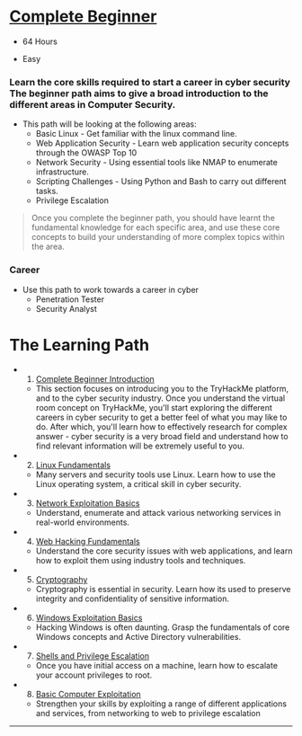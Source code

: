 # [Complete Beginner](https://tryhackme.com/path-action/beginner/join)
- 64 Hours

- Easy

### Learn the core skills required to start a career in cyber security The beginner path aims to give a broad introduction to the different areas in Computer Security. 
- This path will be looking at the following areas:
  - Basic Linux - Get familiar with the linux command line.
  - Web Application Security - Learn web application security concepts through the OWASP Top 10
  - Network Security - Using essential tools like NMAP to enumerate infrastructure.
  - Scripting Challenges - Using Python and Bash to carry out different tasks.
  - Privilege Escalation
> Once you complete the beginner path, you should have learnt the fundamental knowledge for each specific area, and use these core concepts to build your understanding of more complex topics within the area.



### Career
- Use this path to work towards a career in cyber
    - Penetration Tester
    - Security Analyst

# The Learning Path
- 1. [Complete Beginner Introduction](#complete-beginner-introduction)
  - This section focuses on introducing you to the TryHackMe platform, and to the cyber security industry. Once you understand the virtual room concept on TryHackMe, you'll start exploring the different careers in cyber security to get a better feel of what you may like to do. After which, you'll learn how to effectively research for complex answer - cyber security is a very broad field and understand how to find relevant information will be extremely useful to you.

- 2. [Linux Fundamentals](Linux%20Fundamentals)
  - Many servers and security tools use Linux. Learn how to use the Linux operating system, a critical skill in cyber security.

- 3.  [Network Exploitation Basics](./Network%20Exploitation%20Basics)
  - Understand, enumerate and attack various networking services in real-world environments.

- 4. [Web Hacking Fundamentals](./wWeb%20Hacking%20Fundamentals)
  - Understand the core security issues with web applications, and learn how to exploit them using industry tools and techniques.

- 5. [Cryptography](./Cryptography)
  - Cryptography is essential in security. Learn how its used to preserve integrity and confidentiality of sensitive information.

- 6. [Windows Exploitation Basics](./Windows%20Exploitation%20Basics)
  - Hacking Windows is often daunting. Grasp the fundamentals of core Windows concepts and Active Directory vulnerabilities.

- 7.  [Shells and Privilege Escalation](./Shells%20and%20Privilege%20Escalation)
  - Once you have initial access on a machine, learn how to escalate your account privileges to root.

- 8. [Basic Computer Exploitation](./Basic%20Computer%20Exploitation)
  - Strengthen your skills by exploiting a range of different applications and services, from networking to web to privilege escalation

---
